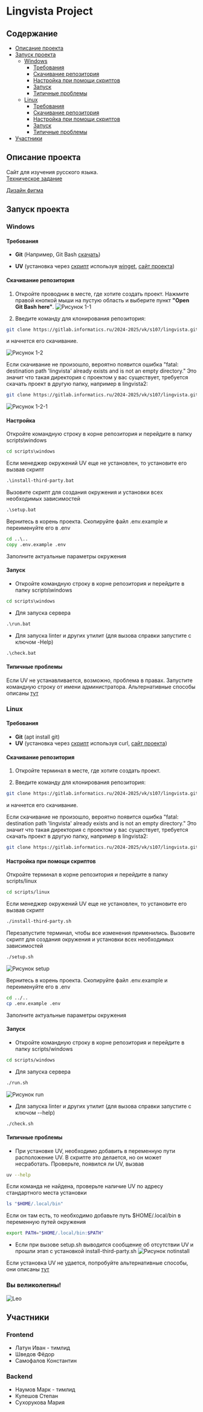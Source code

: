 # Lingvista Project
## Содержание
- [Описание проекта](#description)
- [Запуск проекта](#run)
  - [Windows](#windows)
    - [Требования](#win_requirements)
    - [Скачивание репозитория](#win_download)
    - [Настройка при помощи скриптов](#win_install)
    - [Запуск](#win_run)
    - [Типичные проблемы](#win_troubles)
  - [Linux](#linux)
    - [Требования](#linux_requirements)
    - [Скачивание репозитория](#linux_download)
    - [Настройка при помощи скриптов](#linux_install)
    - [Запуск](#linux_run)
    - [Типичные проблемы](#linux_troubles)
- [Участники](#members)

<a id="description"></a>
## Описание проекта
Сайт для изучения русского языка.  
[Техническое задание](https://docs.google.com/document/d/1QOcBT0_dpKqNCYbxWRafvuqcmZl5DztV8opJqeo9mX8/edit?tab=t.0)

[Дизайн фигма](https://www.figma.com/design/q9LbJSccNxa4lZGnteVSCf/Lingvista?node-id=0-1&p=f&t=EVKqCsyXKCClFQG6-0)

<a id="run"></a>
## Запуск проекта

<a id="windows"></a>
### Windows
<a id="win_requirements"></a>
#### Требования
- **Git** (Например, Git Bash [скачать](https://git-scm.com/downloads))

- **UV** (установка через [скрипт](#win_install) используя [winget](https://github.com/microsoft/winget-cli/releases), [сайт проекта](https://docs.astral.sh/uv/))

<a id="win_download"></a>
#### Скачивание репозитория
1. Откройте проводник в месте, где хотите создать проект. Нажмите правой кнопкой мыши на пустую область и выберите пункт **"Open Git Bash here"**.
![Рисунок 1-1](docs/pictures/1-1.png)

2. Введите команду для клонирования репозитория:

```bash
git clone https://gitlab.informatics.ru/2024-2025/vk/s107/lingvista.git
```

и начнется его скачивание.

![Рисунок 1-2](docs/pictures/1-2.png)

Если скачивание не произошло, вероятно появится ошибка "fatal: destination path 'lingvista' already exists and is not an empty directory." Это значит что такая директория с проектом у вас существует, требуется скачать проект в другую папку, например в lingvista2:

```bash
git clone https://gitlab.informatics.ru/2024-2025/vk/s107/lingvista.git lingvista2
```

![Рисунок 1-2-1](docs/pictures/1-2-1.png)

<a id="win_install"></a>
#### Настройка
Откройте командную строку в корне репозитория и перейдите в папку scripts\windows
```cmd
cd scripts\windows
```
Если менеджер окружений UV еще не установлен, то установите его вызвав скрипт
```cmd
.\install-third-party.bat
```
Вызовите скрипт для создания окружения и установки всех необходимых зависимостей
```cmd
.\setup.bat
```
Вернитесь в корень проекта. Скопируйте файл .env.example и переименуйте его в .env
```cmd
cd ..\..
copy .env.example .env
```
Заполните актуальные параметры окружения

<a id="win_run"></a>
#### Запуск
- Откройте командную строку в корне репозитория и перейдите в папку scripts\windows
```cmd
cd scripts\windows
```
- Для запуска сервера
```cmd
.\run.bat
```
- Для запуска linter и других утилит (для вызова справки запустите с ключом -Help)
```cmd
.\check.bat
```

<a id="win_troubles"></a>
#### Типичные проблемы
Если UV не устанавливается, возможно, проблема в правах. Запустите командную строку от имени администратора. Альтернативные способы описаны [тут](https://docs.astral.sh/uv/#installation)

<a id="linux"></a>
### Linux

<a id="linux_requirements"></a>
#### Требования
- **Git** (apt install git)
- **UV** (установка через [скрипт](#linux_install) используя curl, [сайт проекта](https://docs.astral.sh/uv/))

<a id="linux_download"></a>
#### Скачивание репозитория
1. Откройте терминал в месте, где хотите создать проект.

2. Введите команду для клонирования репозитория:

```bash
git clone https://gitlab.informatics.ru/2024-2025/vk/s107/lingvista.git
```

и начнется его скачивание.

Если скачивание не произошло, вероятно появится ошибка "fatal: destination path 'lingvista' already exists and is not an empty directory." Это значит что такая директория с проектом у вас существует, требуется скачать проект в другую папку, например в lingvista2:

```bash
git clone https://gitlab.informatics.ru/2024-2025/vk/s107/lingvista.git lingvista2
```

<a id="linux_install"></a>
#### Настройка при помощи скриптов
Откройте терминал в корне репозитория и перейдите в папку scripts/linux
```bash
cd scripts/linux
```
Если менеджер окружений UV еще не установлен, то установите его вызвав скрипт
```bash
./install-third-party.sh
```
Перезапустите терминал, чтобы все изменения применились.
Вызовите скрипт для создания окружения и установки всех необходимых зависимостей
```bash
./setup.sh
```
![Рисунок setup](docs/pictures/setup.png)

Вернитесь в корень проекта. Скопируйте файл .env.example и переименуйте его в .env
```bash
cd ../..
cp .env.example .env
```
Заполните актуальные параметры окружения

<a id="linux_run"></a>
#### Запуск
- Откройте командную строку в корне репозитория и перейдите в папку scripts/windows
```bash
cd scripts/windows
```
- Для запуска сервера
```bash
./run.sh
```
![Рисунок run](docs/pictures/run.png)
- Для запуска linter и других утилит (для вызова справки запустите с ключом --help)
```bash
./check.sh
```
<a id="linux_troubles"></a>
#### Типичные проблемы
- При установке UV, необходимо добавить в переменную пути расположение UV. В скрипте это делается, но он может несработать.
Проверьте, появился ли UV, вызвав
```bash
uv --help
```
Если команда не найдена, проверьте наличие UV по адресу стандартного места установки
```bash
ls "$HOME/.local/bin"
```
Если он там есть, то необходимо добавьте путь $HOME/.local/bin в переменную путей окружения
```bash
export PATH="$HOME/.local/bin:$PATH"
```
- Если при вызове setup.sh выводится сообщение об отсутствии UV и прошли этап с установкой install-third-party.sh
![Рисунок notinstall](docs/pictures/notinstall.png)

Если установка UV не удается, попробуйте альтернативные способы, они описаны [тут](https://docs.astral.sh/uv/#installation)

### Вы великолепны!
![Leo](docs/pictures/Leo.png)

<a id="members"></a>
## Участники
### Frontend
- Латун Иван - тимлид
- Шведов Фёдор
- Самофалов Константин

### Backend
- Наумов Марк - тимлид
- Кулешов Степан
- Сухорукова Мария
